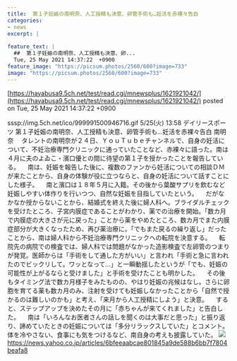 ```yaml
---
title:  第１子妊娠の南明奈、人工授精も決意、卵管手術も…妊活を赤裸々告白  
categories:
- news
excerpt: |
  
feature_text: |
  ##  第１子妊娠の南明奈、人工授精も決意、卵...
  Tue, 25 May 2021 14:37:22  +0900
feature_image: "https://picsum.photos/2560/600?image=733"
image: "https://picsum.photos/2560/600?image=733"
---
```


[https://hayabusa9.5ch.net/test/read.cgi/mnewsplus/1621921042/](https://hayabusa9.5ch.net/test/read.cgi/mnewsplus/1621921042/)
posted on Tue, 25 May 2021 14:37:22  +0900

<!--more-->

sssp://img.5ch.net/ico/999991500946716.gif 5/25(火) 13:58 デイリースポーツ 第１子妊娠の南明奈、人工授精も決意、卵管手術も…妊活を赤裸々告白 南明奈 　タレントの南明奈が２４日、ＹｏｕＴｕｂｅチャンネルで、自身の妊活について、不妊治療専門クリニックに通っていたことなど、赤裸々に語った。南は４月に夫のよゐこ・濱口優との間に待望の第１子を授かったことを報告している。 　南は、妊娠を報告した後に、複数のファンから妊活についての相談ＤＭが来たことから、自身の体験が役に立つならと、自身の妊活について話すことにした様子。 　南と濱口は１８年５月に入籍。その後から葉酸サプリを飲むなど妊娠しやすい体作りを行いつつ、自然な妊娠を目指していたという。 　だがなかなか授からないことから、結婚式を終えた後に婦人科へ。ブライダルチェックを受けたところ、子宮内膜症であることがわかり、薬での治療を開始。「数カ月で内膜症の大きさが元に戻った」ことから薬をやめたところ、数カ月でまた内膜症部分が大きくなったため、再び薬治療に。「でもまた戻るの繰り返し」だったことから、南は婦人科から不妊治療専門クリニックへの転院を決意する。 　転院先の病院での検査では、婦人科では問題がなかった造影検査で左卵管のつまりが発覚。医師からは「手術をして通した方がいい」と言われ「手術と急に言われたのでビックリして。ワッとなって…」と一瞬動揺したというが「でも、妊娠の可能性が上がるならと受けました」と手術を受けたことも明かした。 　その後もタイミング法で数カ月様子をみたものの、やはり妊娠の兆候はなし。さらに卵胞を育てる薬も数カ月のみ、注射を受けても妊娠しなかったことから「自然で授かるのは難しいのかも」と考え、「来月から人工授精にしよう」と決意。 　すると、ステップアップを決めたその月に「赤ちゃんが来てくれました」と告白した。 　南は「いろんなお医者さんの話しを聞くのは大事だと思った」と振り返り、諦めていたときの妊娠については「多分リラックスしていた」とコメント。体を冷やさない、食事にも気をつけるなど、南自身の考えも披露していた。 ![](https://amd-pctr.c.yimg.jp/r/iwiz-amd/20210525-00000062-dal-000-6-view.jpg) https://news.yahoo.co.jp/articles/6bfeeaabcae801845a9de588b6bb7f7804beafa8
